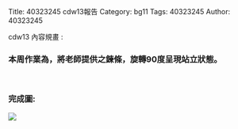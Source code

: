 Title: 40323245 cdw13報告
Category: bg11
Tags: 40323245
Author: 40323245

cdw13 內容規畫 : 
<!-- PELICAN_END_SUMMARY -->

<h3>本周作業為，將老師提供之鍊條，旋轉90度呈現站立狀態。</h3>
<br/>
<h3>完成圖:</h3>
<img src="http://i.imgur.com/Bx7pxhW.png"> 